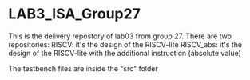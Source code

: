 # LAB3_ISA_Group27

This is the delivery repostory of lab03 from group 27.
There are two repositories:
RISCV: it's the design of the RISCV-lite
RISCV_abs: it's the design of the RISCV-lite with the additional instruction (absolute value)

The testbench files are inside the "src" folder
